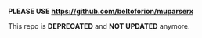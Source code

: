 **PLEASE USE https://github.com/beltoforion/muparserx**

This repo is **DEPRECATED** and **NOT UPDATED** anymore.
